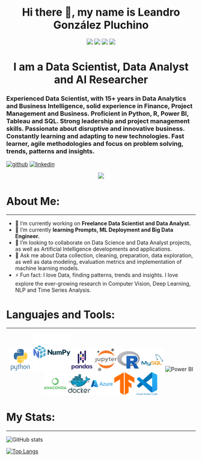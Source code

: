 <div id="header" align="center">
  <h1 align="center">Hi there 👋, my name is Leandro González Pluchino</h1>
  <img src="https://img.shields.io/badge/Profile%20views-2358-green" heigt="40">
  <img src="https://img.shields.io/badge/Leangonplu-UP-green" heigt="40">
  <img src="https://img.shields.io/badge/popularity-89%25-green" heigt="40">
  <img src="https://img.shields.io/badge/Score-93%25-green" heigt="40">
</div>


<div id="header" align="center">
  <h1 align="center">I am a Data Scientist, Data Analyst and AI Researcher</h1>
  <h3 id="body" align="left">Experienced Data Scientist, with 15+ years in Data Analytics and Business Intelligence, solid experience in Finance, Project Management and Business. Proficient in Python, R, Power BI, Tableau and SQL. Strong leadership and project management skills. Passionate about disruptive and innovative business. Constantly learning and adapting to new technologies. Fast learner, agile methodologies and focus on problem solving, trends, patterns and insights.
  </h3>
</div>

[<img src='https://cdn.jsdelivr.net/npm/simple-icons@3.0.1/icons/github.svg' alt='github' height='40'>](https://github.com/Leangonplu)  [<img src='https://cdn.jsdelivr.net/npm/simple-icons@3.0.1/icons/linkedin.svg' alt='linkedin' height='40'>](https://www.linkedin.com/in/leangonplu/) 

<div id="header" align="center">
  <img src="https://media.giphy.com/media/RgWIsbDWOAr1HGqC8t/giphy.gif" width="700" />
</div>


# About Me:
---

- 🔭 I’m currently working on **Freelance Data Scientist and Data Analyst.** 
- 🌱 I’m currently **learning Prompts, ML Deployment and Big Data Engineer.**
- 👯 I’m looking to collaborate on Data Science and Data Analyst projects, as well as Artificial Intelligence developments and applications. 
- 💬 Ask me about Data collection, cleaning, preparation, data exploration, as well as data modeling, evaluation metrics and implementation of machine learning models. 
- ⚡ Fun fact: I love Data, finding patterns, trends and insights. I love explore the ever-growing research in Computer Vision, Deep Learning, NLP and Time Series Analysis. 

# Languajes and Tools:
---
<div id="header" align="center">
  <img src='https://github.com/devicons/devicon/blob/master/icons/python/python-original-wordmark.svg' alt='Python' widht='60' height='60'>  <img src='https://github.com/devicons/devicon/blob/master/icons/numpy/numpy-original-wordmark.svg' alt='Numpy' widht='100' height='100'><img src='https://github.com/devicons/devicon/blob/master/icons/pandas/pandas-original-wordmark.svg' alt='Pandas' widht='60' height='60'>  <img src='https://github.com/devicons/devicon/blob/master/icons/jupyter/jupyter-original-wordmark.svg' alt='Jupyter' widht='60' height='60'><img src='https://github.com/devicons/devicon/blob/master/icons/r/r-original.svg' title= "R" alt='R' widht='60' height='60'>  <img src='https://github.com/devicons/devicon/blob/master/icons/mysql/mysql-original-wordmark.svg' alt='MySQL' widht='60' height='60'>  <img src='https://github.com/microsoft/PowerBI-Icons/blob/main/SVG/Power-BI.svg' alt='Power BI' widht='60' height='60'><img src='https://github.com/devicons/devicon/blob/master/icons/anaconda/anaconda-original-wordmark.svg' alt='Power BI' widht='60' height='60'>  <img src='https://github.com/devicons/devicon/blob/master/icons/docker/docker-original-wordmark.svg' alt='Docker' widht='60' height='60'><img src='https://github.com/devicons/devicon/blob/master/icons/azure/azure-original-wordmark.svg' alt='Azure' widht='60' height='60'><img src='https://github.com/devicons/devicon/blob/master/icons/tensorflow/tensorflow-original.svg' alt='TensorFlow' widht='60' height='60'><img src='https://github.com/devicons/devicon/blob/master/icons/vscode/vscode-original-wordmark.svg' alt='VScode' widht='60' height='60'>
</div>

# My Stats:
---

![GitHub stats](https://github-readme-stats.vercel.app/api?username=Leangonplu&show_icons=true&theme=radical)

[![Top Langs](https://github-readme-stats.vercel.app/api/top-langs/?username=Leangonplu&theme=tokyonight)](https://hithub.com/anuraghazra/github-readme-stats)

